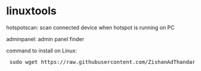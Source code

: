 # linuxtools


hotspotscan: scan connected device when hotspot is running on PC 


adminpanel: admin panel finder

command to install on Linux:
<pre> sudo wget https://raw.githubusercontent.com/ZishanAdThandar/linuxtools/master/adminpanel /usr/bin/adminpanel && chmod 755 /usr/bin/adminpanel </pre>
